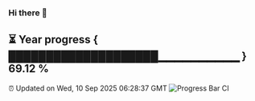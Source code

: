 ### Hi there 👋
⏳ Year progress { ████████████████████▁▁▁▁▁▁▁▁▁▁ } 69.12 %
---
⏰ Updated on Wed, 10 Sep 2025 06:28:37 GMT
![Progress Bar CI](https://github.com/liununu/liununu/workflows/Progress%20Bar%20CI/badge.svg)
